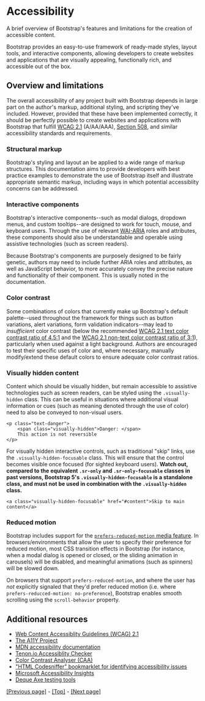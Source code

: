 # Accessibility

A brief overview of Bootstrap's features and limitations for the creation of accessible content.

Bootstrap provides an easy-to-use framework of ready-made styles, layout tools, and interactive components, allowing developers to create websites and applications that are visually appealing, functionally rich, and accessible out of the box.

## Overview and limitations

The overall accessibility of any project built with Bootstrap depends in large part on the author's markup, additional styling, and scripting they've included. However, provided that these have been implemented correctly, it should be perfectly possible to create websites and applications with Bootstrap that fulfill [WCAG 2.1](https://www.w3.org/TR/WCAG21/) (A/AA/AAA), [Section 508](https://www.section508.gov/), and similar accessibility standards and requirements.

### Structural markup

Bootstrap's styling and layout an be applied to a wide range of markup structures. This documentation aims to provide developers with best practice examples to demonstrate the use of Bootstrap itself and illustrate appropriate semantic markup, including ways in which potential accessiblity concerns can be addressed.

### Interactive components

Bootstrap's interactive components--such as modal dialogs, dropdown menus, and custom tooltips--are designed to work for touch, mouse, and keyboard users. Through the use of relevant [WAI-ARIA](https://www.w3.org/WAI/standards-guidelines/aria/) roles and attributes, these components should also be understandable and operable using assistive technologies (such as screen readers).

Because Bootstrap's components are purposely designed to be fairly genetic, authors may need to include further ARIA roles and attributes, as well as JavaScript behavior, to more accurately convey the precise nature and functionality of their component. This is usually noted in the documentation.

### Color contrast

Some combinations of colors that currently make up Bootstrap's default palette--used throughout the framework for things such as button variations, alert variations, form validation indicators--may lead to *insufficient* color contrast (below the recommended [WCAG 2.1 text color contrast ratio of 4.5:1](https://www.w3.org/TR/WCAG21/#contrast-minimum) and the [WCAG 2.1 non-text color contrast ratio of 3:1](https://www.w3.org/TR/WCAG21/#non-text-contrast)), particularly when used against a light background. Authors are encouraged to test their specific uses of color and, where necessary, manually modify/extend these default colors to ensure adequate color contrast ratios.

### Visually hidden content

Content which should be visually hidden, but remain accessible to assistive technologies such as screen readers, can be styled using the `.visually-hidden` class. This can be useful in situations where additional visual information or cues (such as meaning denoted through the use of color) need to also be conveyed to non-visual users.
```
<p class="text-danger">
    <span class="visually-hidden">Danger: </span>
    This action is not reversible
</p>
```
For visually hidden interactive controls, such as traditional "skip" links, use the `.visually-hidden-focusable` class. This will ensure that the control becomes visible once focused (for sighted keyboard users). **Watch out, compared to the equivalent `.sr-only` and `.sr-only-focusable` classes in past versions, Bootstrap 5's `.visually-hidden-focusable` is a standalone class, and must not be used in combination with the `.visually-hidden` class.**
```
<a class="visually-hidden-focusable" href="#content">Skip to main content</a>
```

### Reduced motion

Bootstrap includes support for the [`prefers-reduced-motion` media feature](https://drafts.csswg.org/mediaqueries-5/#prefers-reduced-motion). In browsers/environments that allow the user to specify their preference for reduced motion, most CSS transition effects in Bootstrap (for instance, when a modal dialog is opened or closed, or the sliding animation in carousels) will be disabled, and meaningful animations (such as spinners) will be slowed down.

On browsers that support `prefers-reduced-motion`, and where the user has *not* explicitly signaled that they'd prefer reduced motion (i.e. where `prefers-reducced-motion: no-preference`), Bootstrap enables smooth scrolling using the `scroll-behavior` property.

## Additional resources

* [Web Content Accessiblity Guidelines (WCAG) 2.1](https://www.w3.org/TR/WCAG21/)
* [The A11Y Project](https://www.a11yproject.com/)
* [MDN accessibility documentation](https://developer.mozilla.org/en-US/docs/Web/Accessibility)
* [Tenon.io Accessiblity Checker](https://tenon.io/)
* [Color Contrast Analyser (CAA)](https://www.tpgi.com/color-contrast-checker/)
* ["HTML Codesniffer" bookmarklet for identifying accessibility issues](https://github.com/squizlabs/HTML_CodeSniffer)
* [Microsoft Accessibility Insights](https://accessibilityinsights.io/)
* [Deque Axe testing tools](https://www.deque.com/axe/)

[[Previous page]](https://github.com/AndrewSRea/My_Learning_Port/tree/main/Bootstrap/Getting_Started/Parcel#parcel) - [[Top]](https://github.com/AndrewSRea/My_Learning_Port/tree/main/Bootstrap/Getting_Started/Accessibility#accessibility) - [[Next page]]()